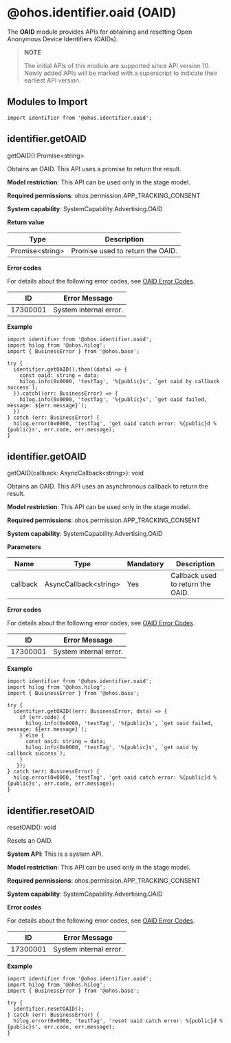# @ohos.identifier.oaid (OAID)


The **OAID** module provides APIs for obtaining and resetting Open Anonymous Device Identifiers (OAIDs).


> **NOTE**
>
> The initial APIs of this module are supported since API version 10. Newly added APIs will be marked with a superscript to indicate their earliest API version.


## Modules to Import

```
import identifier from '@ohos.identifier.oaid';
```


## identifier.getOAID

getOAID():Promise&lt;string&gt;

Obtains an OAID. This API uses a promise to return the result.

**Model restriction**: This API can be used only in the stage model.

**Required permissions**: ohos.permission.APP_TRACKING_CONSENT

**System capability**: SystemCapability.Advertising.OAID

**Return value**

| Type| Description|
| -------- | -------- |
| Promise&lt;string&gt; | Promise used to return the OAID.|

**Error codes**

For details about the following error codes, see [OAID Error Codes](../errorcodes/errorcode-oaid.md).

| ID| Error Message|
| -------- | -------- |
| 17300001 | System&nbsp;internal&nbsp;error. |

**Example**
```
import identifier from '@ohos.identifier.oaid';
import hilog from '@ohos.hilog'; 
import { BusinessError } from '@ohos.base';
 
try {  
  identifier.getOAID().then((data) => {
    const oaid: string = data;
    hilog.info(0x0000, 'testTag', '%{public}s', `get oaid by callback success`);
  }).catch((err: BusinessError) => {
    hilog.info(0x0000, 'testTag', '%{public}s', `get oaid failed, message: ${err.message}`);
  })
} catch (err: BusinessError) {
  hilog.error(0x0000, 'testTag', 'get oaid catch error: %{public}d %{public}s', err.code, err.message);
}
```


## identifier.getOAID

getOAID(callback: AsyncCallback&lt;string&gt;): void

Obtains an OAID. This API uses an asynchronous callback to return the result.

**Model restriction**: This API can be used only in the stage model.

**Required permissions**: ohos.permission.APP_TRACKING_CONSENT

**System capability**: SystemCapability.Advertising.OAID

**Parameters**


| Name| Type| Mandatory| Description|
| -------- | -------- | -------- | -------- |
| callback | AsyncCallback&lt;string&gt; | Yes| Callback used to return the OAID.|


**Error codes**


For details about the following error codes, see [OAID Error Codes](../errorcodes/errorcode-oaid.md).


| ID| Error Message|
| -------- | -------- |
| 17300001 | System&nbsp;internal&nbsp;error. |


**Example**
```
import identifier from '@ohos.identifier.oaid';
import hilog from '@ohos.hilog'; 
import { BusinessError } from '@ohos.base';
 
try {
  identifier.getOAID((err: BusinessError, data) => {
    if (err.code) {
      hilog.info(0x0000, 'testTag', '%{public}s', `get oaid failed, message: ${err.message}`);
    } else {
      const oaid: string = data;
      hilog.info(0x0000, 'testTag', '%{public}s', `get oaid by callback success`);
    }
   });
} catch (err: BusinessError) {
  hilog.error(0x0000, 'testTag', 'get oaid catch error: %{public}d %{public}s', err.code, err.message);
}
```


## identifier.resetOAID

resetOAID(): void

Resets an OAID.

**System API**: This is a system API.

**Model restriction**: This API can be used only in the stage model.

**Required permissions**: ohos.permission.APP_TRACKING_CONSENT

**System capability**: SystemCapability.Advertising.OAID

**Error codes**

For details about the following error codes, see [OAID Error Codes](../errorcodes/errorcode-oaid.md).

| ID| Error Message|
| -------- | -------- |
| 17300001 | System&nbsp;internal&nbsp;error. |

**Example**
```
import identifier from '@ohos.identifier.oaid';
import hilog from '@ohos.hilog'; 
import { BusinessError } from '@ohos.base';

try {
  identifier.resetOAID();
} catch (err: BusinessError) {
  hilog.error(0x0000, 'testTag', 'reset oaid catch error: %{public}d %{public}s', err.code, err.message);
}
```
